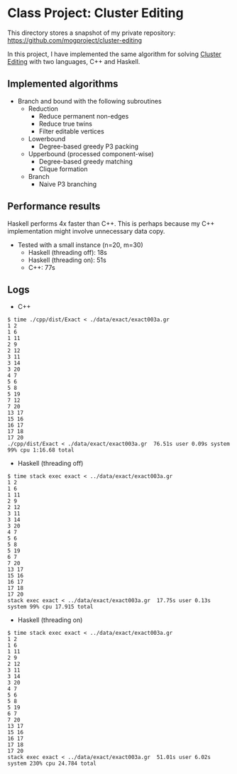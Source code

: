 Class Project: Cluster Editing
====

This directory stores a snapshot of my private repository: https://github.com/mogproject/cluster-editing

In this project, I have implemented the same algorithm for solving [Cluster Editing](https://pacechallenge.org/2021/) with two languages, C++ and Haskell.

## Implemented algorithms

- Branch and bound with the following subroutines
  - Reduction
    - Reduce permanent non-edges
    - Reduce true twins
    - Filter editable vertices
  - Lowerbound
    - Degree-based greedy P3 packing
  - Upperbound (processed component-wise)
    - Degree-based greedy matching
    - Clique formation
  - Branch
    - Naive P3 branching

## Performance results

Haskell performs 4x faster than C++. This is perhaps because my C++ implementation might involve unnecessary data copy.

- Tested with a small instance (n=20, m=30)
  - Haskell (threading off): 18s
  - Haskell (threading on): 51s
  - C++: 77s

## Logs

- C++

```
$ time ./cpp/dist/Exact < ./data/exact/exact003a.gr
1 2
1 6
1 11
2 9
2 12
3 11
3 14
3 20
4 7
5 6
5 8
5 19
7 12
7 20
13 17
15 16
16 17
17 18
17 20
./cpp/dist/Exact < ./data/exact/exact003a.gr  76.51s user 0.09s system 99% cpu 1:16.68 total
```

- Haskell (threading off)

```
$ time stack exec exact < ../data/exact/exact003a.gr
1 2
1 6
1 11
2 9
2 12
3 11
3 14
3 20
4 7
5 6
5 8
5 19
6 7
7 20
13 17
15 16
16 17
17 18
17 20
stack exec exact < ../data/exact/exact003a.gr  17.75s user 0.13s system 99% cpu 17.915 total
```

- Haskell (threading on)

```
$ time stack exec exact < ../data/exact/exact003a.gr
1 2
1 6
1 11
2 9
2 12
3 11
3 14
3 20
4 7
5 6
5 8
5 19
6 7
7 20
13 17
15 16
16 17
17 18
17 20
stack exec exact < ../data/exact/exact003a.gr  51.01s user 6.02s system 230% cpu 24.784 total
```


